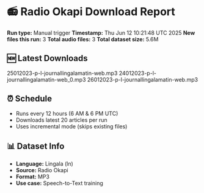 # 📻 Radio Okapi Download Report

**Run type:** Manual trigger
**Timestamp:** Thu Jun 12 10:21:48 UTC 2025
**New files this run:** 3
**Total audio files:** 3
**Total dataset size:** 5.6M

## 🆕 Latest Downloads
25012023-p-l-journallingalamatin-web.mp3
24012023-p-l-journallingalamatin-web_0.mp3
26012023-p-l-journallingalamatin-web.mp3

## ⏰ Schedule
- Runs every 12 hours (6 AM & 6 PM UTC)
- Downloads latest 20 articles per run
- Uses incremental mode (skips existing files)

## 📊 Dataset Info
- **Language:** Lingala (ln)
- **Source:** Radio Okapi
- **Format:** MP3
- **Use case:** Speech-to-Text training
